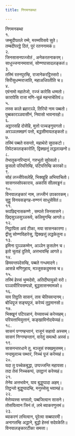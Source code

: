 ```yaml
---
title: निगमनकथा

---
```

निगमनकथा  
१.  
जम्बुदीपतले रम्मे, मरम्मविसये सुते।  
तम्बदीपरट्ठे ठितं, पुरं रतननामकं॥  
२.  
जिनसासनपज्जोतं , अनेकरतनाकरम्।  
साधुज्जनानमावासं, सोण्णपासादलङ्कतं॥  
३.  
तस्मिं रतनपुरम्हि, राजानेकरट्ठिस्सरो।  
सिरीसुधम्मराजाति, महाअधिपतीति च॥  
४.  
एवंनामो महातेजो, रज्जं कारेसि धम्मतो।  
कारापेसि राजा मणि-चूळं महन्तचेतियं॥  
५.  
तस्स काले ब्रहारञ्ञे, तिरियो नाम पब्बतो।  
पुब्बकारञ्ञवासीनं, निवासो भावनारहो॥  
६.  
अट्ठारसहि दोसेहि, मुत्तो पञ्चङ्गुपागतो।  
अरञ्ञलक्खणं पत्तो, बद्धसीमायलङ्कतो॥  
७.  
तस्मिं पब्बते वसन्तो, महाथेरो सुपाकटो।  
तिपेटकालङ्कारोति, द्विक्खत्तुं लद्धलञ्छनो॥  
८.  
तेभातुकनरिन्दानं, गरुभूतो सुपेसलो।  
कुसलो परियत्तिम्हि, पटिपत्तिम्हि कारको॥  
९.  
सोहं लज्जीपेसलेहि, भिक्खूहि अभियाचितो।  
सासनस्सोपकाराय, अकासिं सीलवड्ढनं॥  
१०.  
विनयालङ्कारं नाम, लज्जीनं उपकारकम्।  
सुट्ठु विनयसङ्गह-वण्णनं साधुसेवितं॥  
११.  
रूपछिद्दनासकण्णे , सम्पत्ते जिनसासने।  
छिद्दसुञ्ञसुञ्ञरूपे, कलियुगम्हि आगते॥  
१२.  
निट्ठापिता अयं टीका, मया सासनकारणा।  
द्वीसु सोण्णविहारेसु, द्विक्खत्तुं लद्धकेतुना॥  
१३.  
इमिना पुञ्ञकम्मेन, अञ्ञेन कुसलेन च।  
इतो चुताहं दुतिये, अत्तभावम्हि आगते॥  
१४.  
हिमवन्तपदेसम्हि, पब्बते गन्धमादने।  
आसन्ने मणिगुहाय, मञ्जूसकदुमस्स च॥  
१५.  
तस्मिं हेस्सं भुम्मदेवो, अतिदीघायुको वरो।  
पञ्ञावीरियसम्पन्नो, बुद्धसासनमामको॥  
१६.  
याव तिट्ठति सासनं, ताव चेतियवन्दनम्।  
बोधिपूजं सङ्घपूजं, करेय्यं तुट्ठमानसो॥  
१७.  
भिक्खूनं पटिपन्नानं, वेय्यावच्चं करेय्यहम्।  
परियत्ताभियुत्तानं, कङ्खाविनोदयेय्यहं॥  
१८.  
सासनं पग्गण्हन्तानं, राजूनं सहायो अस्सम्।  
सासनं निग्गण्हन्तानं, वारेतुं समत्थो अस्सं॥  
१९.  
सासनन्तरधाने तु, मञ्जूसं रुक्खमुत्तमम्।  
नन्दमूलञ्च पब्भारं, निच्चं पूजं करेय्यहं॥  
२०.  
यदा तु पच्चेकबुद्धा, उप्पज्जन्ति महायसा।  
तदा तेसं निच्चकप्पं, उपट्ठानं करेय्यहं॥  
२१.  
तेनेव अत्तभावेन, याव बुद्धुप्पादा अहम्।  
तिट्ठन्तो बुद्धुप्पादम्हि, मनुस्सेसु भवामहं॥  
२२.  
मेत्तेय्यस्स भगवतो, पब्बजित्वान सासने।  
तोसयित्वान जिनं तं, लभे ब्याकरणुत्तमं॥  
२३.  
ब्याकरणं लभित्वान, पूरेत्वा सब्बपारमी।  
अनागतम्हि अद्धाने, बुद्धो हेस्सं सदेवकेति॥  
विनयालङ्कारटीका समत्ता।  